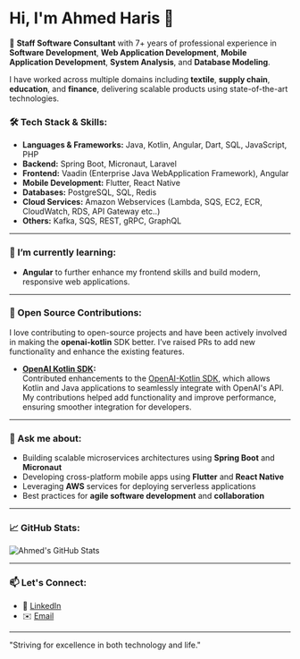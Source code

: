 # Hi, I'm Ahmed Haris 👋

🚀 **Staff Software Consultant** with 7+ years of professional experience in **Software Development**, **Web Application Development**, **Mobile Application Development**, **System Analysis**, and **Database Modeling**.

I have worked across multiple domains including **textile**, **supply chain**, **education**, and **finance**, delivering scalable products using state-of-the-art technologies.

### 🛠 Tech Stack & Skills:
- **Languages & Frameworks:** Java, Kotlin, Angular, Dart, SQL, JavaScript, PHP
- **Backend:** Spring Boot, Micronaut, Laravel
- **Frontend:** Vaadin (Enterprise Java WebApplication Framework), Angular
- **Mobile Development:** Flutter, React Native
- **Databases:** PostgreSQL, SQL, Redis
- **Cloud Services:** Amazon Webservices (Lambda, SQS, EC2, ECR, CloudWatch, RDS, API Gateway etc..)
- **Others:** Kafka, SQS, REST, gRPC, GraphQL

---

### 🌱 I’m currently learning:
- **Angular** to further enhance my frontend skills and build modern, responsive web applications.
  
---

### 💼 Open Source Contributions:
I love contributing to open-source projects and have been actively involved in making the **openai-kotlin** SDK better. I’ve raised PRs to add new functionality and enhance the existing features.

- **[OpenAI Kotlin SDK](https://github.com/aallam/openai-kotlin):**  
  Contributed enhancements to the [OpenAI-Kotlin SDK](https://github.com/aallam/openai-kotlin/graphs/contributors), which allows Kotlin and Java applications to seamlessly integrate with OpenAI's API. My contributions helped add functionality and improve performance, ensuring smoother integration for developers.

---

### 💬 Ask me about:
- Building scalable microservices architectures using **Spring Boot** and **Micronaut**
- Developing cross-platform mobile apps using **Flutter** and **React Native**
- Leveraging **AWS** services for deploying serverless applications
- Best practices for **agile software development** and **collaboration**

---

### 📈 GitHub Stats:
![Ahmed's GitHub Stats](https://github-readme-stats.vercel.app/api?username=ahmedmirza994&show_icons=true&theme=radical)

---

### 📫 Let's Connect:
- 💼 [LinkedIn](https://www.linkedin.com/in/ahmedmirza994)
- ✉️ [Email](mailto:ahmed.mirza994@gmail.com)

---

"Striving for excellence in both technology and life."
